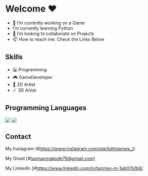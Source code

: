 # Welcome ❤️

- 🔭 I’m currently working on a Game
-  I’m currently learning Python
- 👯 I’m looking to collaborate on Projects
- 📫 How to reach me: Check the Links Below 

## Skills
* 💻 Programming    
* 🎮 GameDeveloper         
* 🎨 2D Artist 
* ☄️ 3D Artist

## Programming Languages
   
   <img src="https://img.icons8.com/dusk/64/000000/python.png"/>
   
   <img src="https://img.icons8.com/dusk/64/000000/cs.png"/>
   
## Contact
My Instagram (#https://www.instagram.com/starlightgames_/) 

My Gmail [#tanmaymakode76@gmail.com]

My LinkedIn [#https://www.linkedin.com/in/tanmay-m-1ab07b1b6/


